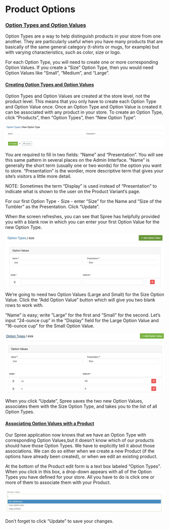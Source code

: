 # Product Options

### [Option Types and Option Values](product-options.md#option-types-and-option-values) <a id="option-types-and-option-values"></a>

Option Types are a way to help distinguish products in your store from one another. They are particularly useful when you have many products that are basically of the same general category \(t-shirts or mugs, for example\) but with varying characteristics, such as color, size or logo.

For each Option Type, you will need to create one or more corresponding Option Values. If you create a “Size” Option Type, then you would need Option Values like “Small”, “Medium”, and “Large”.

#### [Creating Option Types and Option Values](product-options.md#creating-option-types-and-option-values) <a id="creating-option-types-and-option-values"></a>

Option Types and Option Values are created at the store level, not the product level. This means that you only have to create each Option Type and Option Value once. Once an Option Type and Option Value is created it can be associated with any product in your store. To create an Option Type, click “Products”, then “Option Types”, then “New Option Type”.

![New Option Type](../.gitbook/assets/image%20%2886%29.png)

You are required to fill in two fields: “Name” and “Presentation”. You will see this same pattern in several places on the Admin Interface. “Name” is generally the short term \(usually one or two words\) for the option you want to store. “Presentation” is the wordier, more descriptive term that gives your site’s visitors a little more detail.

NOTE: Sometimes the term “Display” is used instead of “Presentation” to indicate what is shown to the user on the Product Variant’s page.

For our first Option Type - Size - enter “Size” for the Name and “Size of the Tumbler” as the Presentation. Click “Update”.

When the screen refreshes, you can see that Spree has helpfully provided you with a blank row in which you can enter your first Option Value for the new Option Type.

![New Option Value](../.gitbook/assets/image%20%2887%29.png)

We’re going to need two Option Values \(Large and Small\) for the Size Option Value. Click the “Add Option Value” button which will give you two blank rows to work with.

“Name” is easy; write “Large” for the first and “Small” for the second. Let’s input “24-ounce cup” in the “Display” field for the Large Option Value and “16-ounce cup” for the Small Option Value.

![Completed Option Values](../.gitbook/assets/image%20%28102%29.png)

When you click “Update”, Spree saves the two new Option Values, associates them with the Size Option Type, and takes you to the list of all Option Types.

#### [Associating Option Values with a Product](product-options.md#associating-option-values-with-a-product) <a id="associating-option-values-with-a-product"></a>

Our Spree application now knows that we have an Option Type with corresponding Option Values,but it doesn’t know which of our products should have those Option Types. We have to explicitly tell it about those associations. We can do so either when we create a new Product \(if the options have already been created\), or when we edit an existing product.

At the bottom of the Product edit form is a text box labeled “Option Types”. When you click in this box, a drop-down appears with all of the Option Types you have defined for your store. All you have to do is click one or more of them to associate them with your Product.

![Option Types Dropdown List](../.gitbook/assets/image%20%2898%29.png)

Don’t forget to click “Update” to save your changes.

